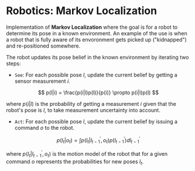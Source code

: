 # Robotics: Markov Localization

Implementation of **Markov Localization** where the goal is for a robot to determine its pose in a known environment. An example of the use is when a robot that is fully aware of its envoronment gets picked up ("kidnapped") and re-positioned somewhere.

The robot updates its pose belief in the known environment by iterating two steps:

- ```See```: For each possible pose $l$, update the current belief by getting a sensor measurement $i$.

$$
p(l|i) = \frac{p(i|l)p(l)}{p(i)} \propto p(i|l)p(l)
$$

where $p(i|l)$ is the probability of getting a measurement $i$ given that the robot's pose is $l$, to take measurement uncertainty into account.

- ```Act```: For each possible pose $l$, update the current belief by issuing a command $o$ to the robot.

$$
p(l_t|o_t) = \int p(l_t|l_{t-1}^{'}, o_t)p(l_{t-1}^{'})dl_{t-1}^{'}
$$

where $p(l_t|l_{t-1}^{'}, o_t)$ is the motion model of the robot that for a given command $o$ represents the probabilities for new poses $l_t$.
